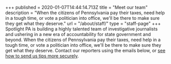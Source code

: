 +++
published = 2020-01-07T14:44:14.713Z
title = "Meet our team"
description = "When the citizens of Pennsylvania pay their taxes, need help in a tough time, or vote a politician into office, we'll be there to make sure they get what they deserve."
url = "/about/staff/"
type = "staff-page"
+++
Spotlight PA is building a highly talented team of investigative journalists and ushering in a new era of accountability for state government and beyond. When the citizens of Pennsylvania pay their taxes, need help in a tough time, or vote a politician into office, we'll be there to make sure they get what they deserve. Contact our reporters using the emails below, or [see how to send us tips more securely](/tips/).
